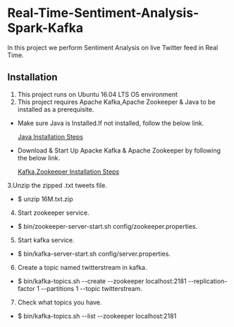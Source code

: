 # Real-Time-Sentiment-Analysis-Spark-Kafka
In this project we perform Sentiment Analysis on live Twitter feed in Real Time.

## Installation
1. This project runs on Ubuntu 16.04 LTS OS environment
2. This project requires Apache Kafka,Apache Zookeeper & Java to be installed as a prerequisite.

* Make sure Java is Installed.If not installed, follow the below link.

  [Java Installation Steps](https://www.digitalocean.com/community/tutorials/how-to-install-java-with-apt-get-on-ubuntu-16-04)

* Download & Start Up Apacke Kafka & Apache Zookeeper by following the below link.

  [Kafka,Zookeeper Installation Steps](https://kafka.apache.org/documentation.html#gettingStarted)

3.Unzip the zipped .txt tweets file.

* $ unzip 16M.txt.zip

4. Start zookeeper service.

* $ bin/zookeeper-server-start.sh config/zookeeper.properties.

5. Start kafka service.

* $ bin/kafka-server-start.sh config/server.properties.

6. Create a topic named twitterstream in kafka.

* $ bin/kafka-topics.sh --create --zookeeper localhost:2181 --replication-factor 1 --partitions 1 --topic twitterstream.

7. Check what topics you have.

* $ bin/kafka-topics.sh --list --zookeeper localhost:2181
